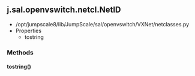 <!-- toc -->
## j.sal.openvswitch.netcl.NetID

- /opt/jumpscale8/lib/JumpScale/sal/openvswitch/VXNet/netclasses.py
- Properties
    - tostring

### Methods

#### tostring() 

